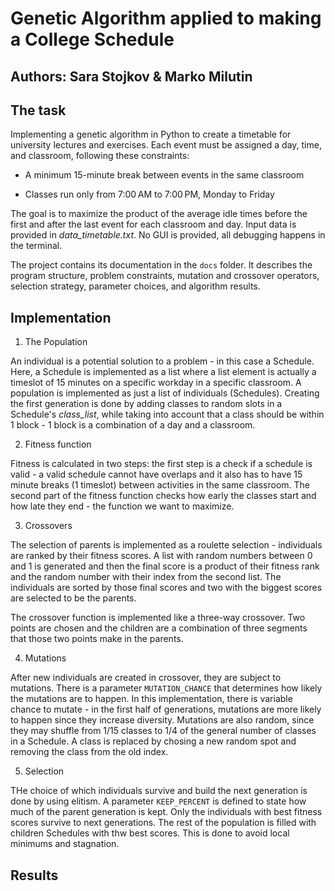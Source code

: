 # Genetic Algorithm applied to making a College Schedule

## Authors: Sara Stojkov & Marko Milutin

## The task
Implementing a genetic algorithm in Python to create a timetable for university lectures and exercises. Each event must be assigned a day, time, and classroom, following these constraints:

- A minimum 15-minute break between events in the same classroom

- Classes run only from 7:00 AM to 7:00 PM, Monday to Friday

The goal is to maximize the product of the average idle times before the first and after the last event for each classroom and day. Input data is provided in _data_timetable.txt_. No GUI is provided, all debugging happens in the terminal.

The project contains its documentation in the ```docs``` folder. It describes the program structure, problem constraints, mutation and crossover operators, selection strategy, parameter choices, and algorithm results.

## Implementation

1. The Population

An individual is a potential solution to a problem - in this case a Schedule. Here, a Schedule is implemented as a list where a list element is actually a timeslot of 15 minutes on a specific workday in a specific classroom. A population is implemented as just a list of individuals (Schedules). Creating the first generation is done by adding classes to random slots in a Schedule's _class_list_, while taking into account that a class should be within 1 block - 1 block is a combination of a day and a classroom.

2. Fitness function
   
Fitness is calculated in two steps: the first step is a check if a schedule is valid - a valid schedule cannot have overlaps and it also has to have 15 minute breaks (1 timeslot) between activities in the same classroom. The second part of the fitness function checks how early the classes start and how late they end - the function we want to maximize. 

3. Crossovers

The selection of parents is implemented as a roulette selection - individuals are ranked by their fitness scores. A list with random numbers between 0 and 1 is generated and then the final score is a product of their fitness rank and the random number with their index from the second list. The individuals are sorted by those final scores and two with the biggest scores are selected to be the parents. 

The crossover function is implemented like a three-way crossover. Two points are chosen and the children are a combination of three segments that those two points make in the parents. 

  
4. Mutations

After new individuals are created in crossover, they are subject to mutations. There is a parameter ```MUTATION_CHANCE``` that determines how likely the mutations are to happen. In this implementation, there is variable chance to mutate - in the first half of generations, mutations are more likely to happen since they increase diversity. Mutations are also random, since they may shuffle from 1/15 classes to 1/4 of the general number of classes in a Schedule. A class is replaced by chosing a new random spot and removing the class from the old index.

5. Selection

THe choice of which individuals survive and build the next generation is done by using elitism. A parameter ```KEEP_PERCENT``` is defined to state how much of the parent generation is kept. Only the individuals with best fitness scores survive to next generations. The rest of the population is filled with children Schedules with thw best scores. This is done to avoid local minimums and stagnation.

## Results
